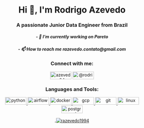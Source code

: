 <h1 align="center">Hi 👋, I'm Rodrigo Azevedo</h1>
<h3 align="center">A passionate Junior Data Engineer from Brazil</h3>

<h5 align="center">- 🔭 I’m currently working on Pareto</h5>

<h5 align="center">- 📫 How to reach me razevedo.contato@gmail.com </h5>

<h3 align="center">Connect with me:</h3>
<p align="center">
<a href="https://linkedin.com/in/azevedo94" target="blank"><img align="center" src="https://img.shields.io/badge/LinkedIn-0077B5?style=for-the-badge&logo=linkedin&logoColor=white" alt="azevedo94" height="25" width="70" /></a>
<a href="https://medium.com/@rodrigo-azevedo" target="blank"><img align="center" src="https://img.shields.io/badge/Medium-12100E?style=for-the-badge&logo=medium&logoColor=white" alt="@rodrigo-azevedo" height="25" width="70" /></a>
</p>

<h3 align="center">Languages and Tools:</h3>
<p align="center"> <a href="https://www.python.org/" target="_blank"> <img src="https://img.shields.io/badge/Python-3776AB?style=for-the-badge&logo=python&logoColor=white" alt="python" width="70" height="25"/> <a href="https://airflow.apache.org/" target="_blank"> <img src="https://img.shields.io/badge/Airflow-017CEE?style=for-the-badge&logo=Apache%20Airflow&logoColor=white" alt="airflow" width="70" height="25"/> </a> <a href="https://www.docker.com/" target="_blank"> <img src="https://img.shields.io/badge/Docker-2CA5E0?style=for-the-badge&logo=docker&logoColor=white" alt="docker" width="70" height="25"/> </a> <a href="https://cloud.google.com" target="_blank"> <img src="https://img.shields.io/badge/Google_Cloud-4285F4?style=for-the-badge&logo=google-cloud&logoColor=white" alt="gcp" width="70" height="25"/> </a> <a href="https://git-scm.com/" target="_blank"> <img src="https://img.shields.io/badge/Git-F05032?style=for-the-badge&logo=git&logoColor=white" alt="git" width="70" height="25"/> </a> <a href="https://www.linux.org/" target="_blank"> <img src="https://img.shields.io/badge/Linux-FCC624?style=for-the-badge&logo=linux&logoColor=black" alt="linux" width="70" height="25"/> </a> <a href="https://www.postgresql.org" target="_blank"> <img src="https://img.shields.io/badge/PostgreSQL-316192?style=for-the-badge&logo=postgresql&logoColor=white" alt="postgresql" width="70" height="25"/>

<p align="center" <p>&nbsp;<img align="center" src="https://github-readme-stats.vercel.app/api?username=razevedo1994&show_icons=true&theme=dark&locale=en" alt="razevedo1994" /></p>
